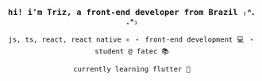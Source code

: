 <samp> 
	<h3 align="center"> hi! i'm Triz, a front-end developer from Brazil ₍ᐢ. .ᐢ₎</h3>
	<p align="center">
		js, ts, react, react native ⚛️ ・ front-end development 💻 ・ student @ fatec 📚
<!-- 		inclusive by default ♿ -->
	</p>
	<p align="center">
		currently learning flutter 📘
	</p>
</samp>
